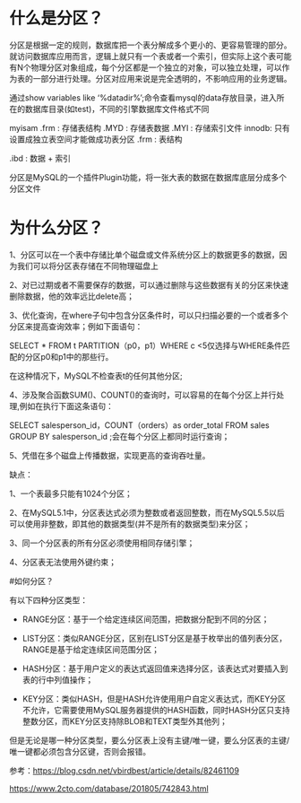 # 什么是分区？

分区是根据一定的规则，数据库把一个表分解成多个更小的、更容易管理的部分。就访问数据库应用而言，逻辑上就只有一个表或者一个索引，但实际上这个表可能有N个物理分区对象组成，每个分区都是一个独立的对象，可以独立处理，可以作为表的一部分进行处理。分区对应用来说是完全透明的，不影响应用的业务逻辑。

通过show variables like ‘%datadir%’;命令查看mysql的data存放目录，进入所在的数据库目录(如test)，不同的引擎数据库文件格式不同

myisam 
.frm : 存储表结构
.MYD : 存储表数据
.MYI : 存储索引文件
innodb: 只有设置成独立表空间才能做成功表分区 
.frm : 表结构

.ibd : 数据 + 索引

分区是MySQL的一个插件Plugin功能，将一张大表的数据在数据库底层分成多个分区文件

# 为什么分区？

1、分区可以在一个表中存储比单个磁盘或文件系统分区上的数据更多的数据，因为我们可以将分区表存储在不同物理磁盘上

2、对已过期或者不需要保存的数据，可以通过删除与这些数据有关的分区来快速删除数据，他的效率远比delete高；

3、优化查询，在where子句中包含分区条件时，可以只扫描必要的一个或者多个分区来提高查询效率；例如下面语句：

SELECT * FROM t PARTITION（p0，p1）WHERE c <5仅选择与WHERE条件匹配的分区p0和p1中的那些行。

在这种情况下，MySQL不检查表t的任何其他分区;

4、涉及聚合函数SUM()、COUNT()的查询时，可以容易的在每个分区上并行处理,例如在执行下面这条语句：

SELECT salesperson_id，COUNT（orders）as order_total FROM sales GROUP BY salesperson_id ;会在每个分区上都同时运行查询；

5、凭借在多个磁盘上传播数据，实现更高的查询吞吐量。

缺点：

1、一个表最多只能有1024个分区；

2、在MySQL5.1中，分区表达式必须为整数或者返回整数，而在MySQL5.5以后可以使用非整数，即其他的数据类型(并不是所有的数据类型)来分区；

3、同一个分区表的所有分区必须使用相同存储引擎；

4、分区表无法使用外键约束；



#如何分区？

有以下四种分区类型：

- RANGE分区：基于一个给定连续区间范围，把数据分配到不同的分区；

- LIST分区：类似RANGE分区，区别在LIST分区是基于枚举出的值列表分区，RANGE是基于给定连续区间范围分区；

- HASH分区：基于用户定义的表达式返回值来选择分区，该表达式对要插入到表的行中列值操作；

- KEY分区：类似HASH，但是HASH允许使用用户自定义表达式，而KEY分区不允许，它需要使用MySQL服务器提供的HASH函数，同时HASH分区只支持整数分区，而KEY分区支持除BLOB和TEXT类型外其他列；

但是无论是哪一种分区类型，要么分区表上没有主键/唯一键，要么分区表的主键/唯一键都必须包含分区键，否则会报错。



参考：https://blog.csdn.net/vbirdbest/article/details/82461109

https://www.2cto.com/database/201805/742843.html